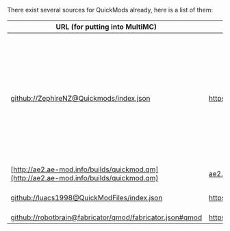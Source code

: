 There exist several sources for QuickMods already, here is a list of them:

| URL (for putting into MultiMC) | Repo/Site | User | Mods | Notes |
| --- | --------- | ---- | ---- | ----- |
| [github://ZephireNZ@Quickmods/index.json](github://ZephireNZ@Quickmods/index.json) | https://github.com/ZephireNZ/Quickmods | [@ZephireNZ](https://github.com/ZephireNZ) | ArmorStatusHUD, CCC, CCL, InGameInfoXML, InventoryTweaks, LunatriusCore, MacrosMod, MapWriter, NEI, Optifine, PresenceFootsteps, Schematica, StatusEffectHUD, TabbyChat, VoxelMap, WorldEditCUI, bspkrsCore | |
| [http://ae2.ae-mod.info/builds/quickmod.qm](http://ae2.ae-mod.info/builds/quickmod.qm) | [ae2.ae-mod.info](http://ae2.ae-mod.info/) | [@AlgorithmX2](https://github.com/AlgorithmX2) | AE2 | Official |
| [github://luacs1998@QuickModFiles/index.json](github://luacs1998@QuickModFiles/index.json) | https://github.com/luacs1998/QuickModFiles | [@luacs1998](https://github.com/luacs1998) | CompactWaterMills, ForgeEssentialsClient, SpongesMod | Official |
| [github://robotbrain@fabricator/qmod/fabricator.json#qmod](github://robotbrain@fabricator/qmod/fabricator.json#qmod) | https://github.com/robotbrain/fabricator | [@robotbrain](https://github.com/robotbrain) | Fabricator | Official |